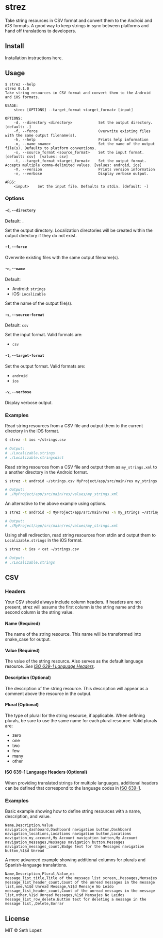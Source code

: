 # strez

Take string resources in CSV format and convert them to the Android and iOS
formats. A good way to keep strings in sync between platforms and hand off
translations to developers.

## Install

Installation instructions here.

## Usage

```
$ strez --help
strez 0.1.0
Take string resources in CSV format and convert them to the Android and iOS formats.

USAGE:
    strez [OPTIONS] --target_format <target_format> [input]

OPTIONS:
    -d, --directory <directory>            Set the output directory. [default: .] 
    -f, --force                            Overwrite existing files with the same output filename(s).
    -h, --help                             Prints help information
    -n, --name <name>                      Set the name of the output file(s). Defaults to platform conventions.
    -s, --source_format <source_format>    Set the input format. [default: csv]  [values: csv]
    -t, --target_format <target_format>    Set the output format. Accepts multiple comma-delimited values. [values: android, ios]
    -V, --version                          Prints version information
    -v, --verbose                          Display verbose output.

ARGS:
    <input>    Set the input file. Defaults to stdin. [default: -]
```

### Options

#### `-d`, `--directory`

Default: `.`

Set the output directory. Localization directories will be created within the
output directory if they do not exist.

#### `-f`, `--force`

Overwrite existing files with the same output filename(s).

#### `-n`, `--name`

Default:

- Android: `strings`
- iOS: `Localizable`

Set the name of the output file(s).

#### `-s`, `--source-format`

Default: `csv`

Set the input format. Valid formats are:

- `csv`

#### `-t`, `--target-format`

Set the output format. Valid formats are:

- `android`
- `ios`

#### `-v`, `--verbose`

Display verbose output.

### Examples

Read string resources from a CSV file and output them to the current directory
in the iOS format.

```sh
$ strez -t ios ~/strings.csv

# Output:
# ./Localizable.strings
# ./Localizable.stringsdict
```

Read string resources from a CSV file and output them as `my_strings.xml` to a
another directory in the Android format.

```sh
$ strez -t android ~/strings.csv MyProject/app/src/main/res my_strings

# Output:
# ./MyProject/app/src/main/res/values/my_strings.xml
```

An alternative to the above example using options.

```sh
$ strez -t android -d MyProject/app/src/main/res -n my_strings ~/strings.csv

# Output:
# ./MyProject/app/src/main/res/values/my_strings.xml
```

Using shell redirection, read string resources from stdin and output them to
`Localizable.strings` in the iOS format.

```sh
$ strez -t ios < cat ~/strings.csv

# Output:
# ./Localizable.strings
```

## CSV

### Headers

Your CSV should always include column headers. If headers are not present,
strez will assume the first column is the string name and the second column is
the string value.

#### Name (Required)

The name of the string resource. This name will be transformed into snake_case
for output.

#### Value (Required)

The value of the string resource. Also serves as the default language resource.
*See [ISO 639-1 Language Headers](#iso-639-1-language-headers-optional).*

#### Description (Optional)

The description of the string resource. This description will appear as a
comment above the resource in the output.

#### Plural (Optional)

The type of plural for the string resource, if applicable. When defining
plurals, be sure to use the same name for each plural resource.
Valid plurals are:

- zero
- one
- two
- few
- many
- other

#### ISO 639-1 Language Headers (Optional)

When providing translated strings for multiple languages, additional headers
can be defined that correspond to the language codes in
[ISO 639-1](https://en.wikipedia.org/wiki/List_of_ISO_639-1_codes).

### Examples

Basic example showing how to define string resources with a name, description,
and value.

```
Name,Description,Value
navigation_dashboard,Dashboard navigation button,Dashboard
navigation_locations,Locations navigation button,Locations
navigation_my_account,My Account navigation button,My Account
navigation_messages,Messages navigation button,Messages
navigation_messages_count,Badge text for the Messages navigation button,%1$d Unread
```

A more advanced example showing additional columns for plurals and
Spanish-language translations.

```
Name,Description,Plural,Value,es
message_list_title,Title of the message list screen,,Messages,Mensajes
message_list_header_count,Count of the unread messages in the message list,one,%1$d Unread Message,%1$d Mensaje No Leído
message_list_header_count,Count of the unread messages in the message list,other,%1$d Unread Messages,%1$d Mensajes No Leídos
message_list_row_delete,Button text for deleting a message in the message list,,Delete,Borrar
```

## License

MIT &copy; Seth Lopez